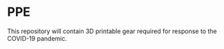 # PPE
This repository will contain 3D printable gear required for response to the COVID-19 pandemic.

